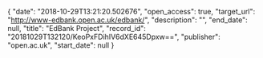 {
  "date": "2018-10-29T13:21:20.502676", 
  "open_access": true, 
  "target_url": "http://www-edbank.open.ac.uk/edbank/", 
  "description": "", 
  "end_date": null, 
  "title": "EdBank Project", 
  "record_id": "20181029T132120/KeoPxFDihIV6dXE645Dpxw==", 
  "publisher": "open.ac.uk", 
  "start_date": null
}

